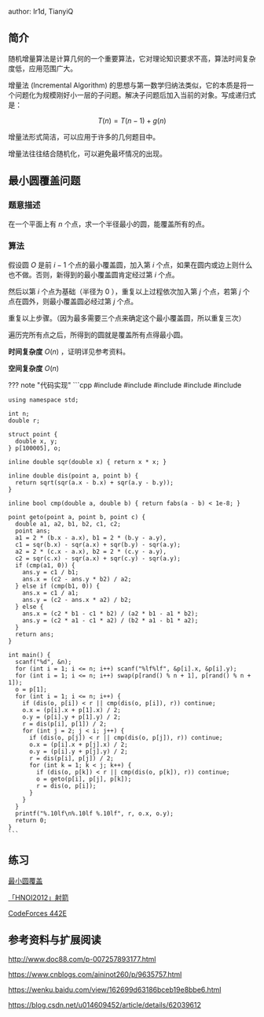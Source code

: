 author: Ir1d, TianyiQ

## 简介

随机增量算法是计算几何的一个重要算法，它对理论知识要求不高，算法时间复杂度低，应用范围广大。

增量法 (Incremental Algorithm) 的思想与第一数学归纳法类似，它的本质是将一个问题化为规模刚好小一层的子问题。解决子问题后加入当前的对象。写成递归式是：

$$
T(n)=T(n-1)+g(n)
$$

增量法形式简洁，可以应用于许多的几何题目中。

增量法往往结合随机化，可以避免最坏情况的出现。

## 最小圆覆盖问题

### 题意描述

在一个平面上有 $n$ 个点，求一个半径最小的圆，能覆盖所有的点。

### 算法

假设圆 $O$ 是前 $i-1$ 个点的最小覆盖圆，加入第 $i$ 个点，如果在圆内或边上则什么也不做。否则，新得到的最小覆盖圆肯定经过第 $i$ 个点。

然后以第 $i$ 个点为基础（半径为 $0$ ），重复以上过程依次加入第 $j$ 个点，若第 $j$ 个点在圆外，则最小覆盖圆必经过第 $j$ 个点。

重复以上步骤。（因为最多需要三个点来确定这个最小覆盖圆，所以重复三次）

遍历完所有点之后，所得到的圆就是覆盖所有点得最小圆。

 **时间复杂度**  $O(n)$ ，证明详见参考资料。

 **空间复杂度**  $O(n)$ 

??? note "代码实现"
    ```cpp
    #include <cmath>
    #include <cstdio>
    #include <cstdlib>
    #include <cstring>
    #include <iostream>
    
    using namespace std;
    
    int n;
    double r;
    
    struct point {
      double x, y;
    } p[100005], o;
    
    inline double sqr(double x) { return x * x; }
    
    inline double dis(point a, point b) {
      return sqrt(sqr(a.x - b.x) + sqr(a.y - b.y));
    }
    
    inline bool cmp(double a, double b) { return fabs(a - b) < 1e-8; }
    
    point geto(point a, point b, point c) {
      double a1, a2, b1, b2, c1, c2;
      point ans;
      a1 = 2 * (b.x - a.x), b1 = 2 * (b.y - a.y),
      c1 = sqr(b.x) - sqr(a.x) + sqr(b.y) - sqr(a.y);
      a2 = 2 * (c.x - a.x), b2 = 2 * (c.y - a.y),
      c2 = sqr(c.x) - sqr(a.x) + sqr(c.y) - sqr(a.y);
      if (cmp(a1, 0)) {
        ans.y = c1 / b1;
        ans.x = (c2 - ans.y * b2) / a2;
      } else if (cmp(b1, 0)) {
        ans.x = c1 / a1;
        ans.y = (c2 - ans.x * a2) / b2;
      } else {
        ans.x = (c2 * b1 - c1 * b2) / (a2 * b1 - a1 * b2);
        ans.y = (c2 * a1 - c1 * a2) / (b2 * a1 - b1 * a2);
      }
      return ans;
    }
    
    int main() {
      scanf("%d", &n);
      for (int i = 1; i <= n; i++) scanf("%lf%lf", &p[i].x, &p[i].y);
      for (int i = 1; i <= n; i++) swap(p[rand() % n + 1], p[rand() % n + 1]);
      o = p[1];
      for (int i = 1; i <= n; i++) {
        if (dis(o, p[i]) < r || cmp(dis(o, p[i]), r)) continue;
        o.x = (p[i].x + p[1].x) / 2;
        o.y = (p[i].y + p[1].y) / 2;
        r = dis(p[i], p[1]) / 2;
        for (int j = 2; j < i; j++) {
          if (dis(o, p[j]) < r || cmp(dis(o, p[j]), r)) continue;
          o.x = (p[i].x + p[j].x) / 2;
          o.y = (p[i].y + p[j].y) / 2;
          r = dis(p[i], p[j]) / 2;
          for (int k = 1; k < j; k++) {
            if (dis(o, p[k]) < r || cmp(dis(o, p[k]), r)) continue;
            o = geto(p[i], p[j], p[k]);
            r = dis(o, p[i]);
          }
        }
      }
      printf("%.10lf\n%.10lf %.10lf", r, o.x, o.y);
      return 0;
    }
    ```

## 练习

 [最小圆覆盖](https://www.luogu.com.cn/problem/P1742) 

 [「HNOI2012」射箭](https://www.luogu.com.cn/problem/P3222) 

 [CodeForces 442E](https://codeforces.com/problemset/problem/442/E)


## 参考资料与扩展阅读

 <http://www.doc88.com/p-007257893177.html> 

 <https://www.cnblogs.com/aininot260/p/9635757.html> 

 <https://wenku.baidu.com/view/162699d63186bceb19e8bbe6.html> 

 <https://blog.csdn.net/u014609452/article/details/62039612>